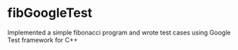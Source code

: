 # fibGoogleTest
Implemented a simple fibonacci program and wrote test cases using Google Test framework for C++
